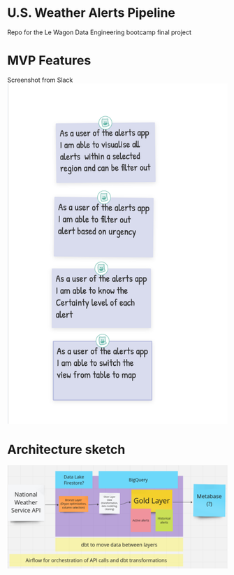 # U.S. Weather Alerts Pipeline
Repo for the Le Wagon Data Engineering bootcamp final project

# MVP Features
Screenshot from Slack
![MVP features](meeting_notes/MVP.png)

# Architecture sketch
![architecture sketch](architecture_sketch.png)
